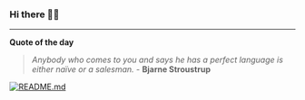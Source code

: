 ### Hi there 👋🏻


---

**Quote of the day**

> *Anybody who comes to you and says he has a perfect language is either naïve or a salesman.* - **Bjarne Stroustrup** 

[![README.md](https://github.com/marcolovazzano/marcolovazzano/actions/workflows/readme.yml/badge.svg)](https://github.com/marcolovazzano/marcolovazzano/actions/workflows/readme.yml)
